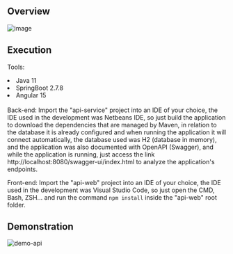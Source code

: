 ## Overview

![image](https://user-images.githubusercontent.com/56695817/219271812-88d0a932-745f-41c2-853e-147e01d9f983.png)

## Execution

Tools:
<li> Java 11 </li>
<li> SpringBoot 2.7.8 </li>
<li> Angular 15 </li>
<br>
Back-end: 
Import the "api-service" project into an IDE of your choice, the IDE used in the development was Netbeans IDE,
so just build the application to download the dependencies that are managed by Maven,
in relation to the database it is already configured and when running the application it will connect automatically,
the database used was H2 (database in memory), and the application was also documented with OpenAPI (Swagger),
and while the application is running, just access the link http://localhost:8080/swagger-ui/index.html to analyze the application's endpoints.

<br>

Front-end:
Import the "api-web" project into an IDE of your choice, the IDE used in the development was Visual Studio Code, so just open the CMD, Bash, ZSH...
and run the command <code>npm install</code> inside the "api-web" root folder.

## Demonstration

![demo-api](https://user-images.githubusercontent.com/56695817/219277635-47108a9c-4878-4a68-ae84-84ce6db8202b.gif)



